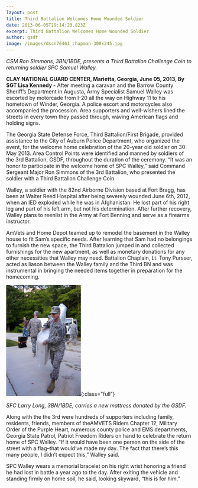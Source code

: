 ```yaml
---
layout: post
title: Third Battalion Welcomes Home Wounded Soldier
date: 2013-06-05T19:14:23.823Z
excerpt: Third Battalion Welcomes Home Wounded Soldier
author: gsdf
image: /images/dscn76461_chapman-300x245.jpg
---
```

*CSM Ron Simmons, 3BN/1BDE, presents a Third Battalion Challenge Coin to returning soldier SPC Samuel Walley.*

**CLAY NATIONAL GUARD CENTER, Marietta, Georgia, June 05, 2013, By SGT Lisa Kennedy -** After meeting a caravan and the Barrow County Sheriff’s Department in Augusta, Army Specialist Samuel Walley was escorted by motorcade from I-20 all the way on Highway 11 to his hometown of Winder, Georgia. A police escort and motorcycles also accompanied the procession. Area supporters and well-wishers lined the streets in every town they passed through, waving American flags and holding signs.

The Georgia State Defense Force, Third Battalion/First Brigade, provided assistance to the City of Auburn Police Department, who organized the event, for the welcome home celebration of the 20-year old soldier on 30 May 2013. Area Control Points were identified and manned by soldiers of the 3rd Battalion, GSDF, throughout the duration of the ceremony. “It was an honor to participate in the welcome home of SPC Walley,” said Command Sergeant Major Ron Simmons of the 3rd Battalion, who presented the soldier with a Third Battalion Challenge Coin.

Walley, a soldier with the 82nd Airborne Division based at Fort Bragg, has been at Walter Reed Hospital after being severely wounded June 6th, 2012, when an IED exploded while he was in Afghanistan. He lost part of his right leg and part of his left arm, but not his determination. After further recovery, Walley plans to reenlist in the Army at Fort Benning and serve as a firearms instructor.

AmVets and Home Depot teamed up to remodel the basement in the Walley house to fit Sam’s specific needs. After learning that Sam had no belongings to furnish the new space, the Third Battalion jumped in and collected furnishings for the new apartment, as well as monetary donations for any other necessities that Walley may need. Battalion Chaplain, Lt. Tony Pursser, acted as liason between the Walley family and the Third BN and was instrumental in bringing the needed items together in preparation for the homecoming.

![SFC Larry Long, 3BN/1BDE, carries  a new mattress donated by the GSDF.](/images/dscn75461_chapman-202x300.jpg){:class="full"}

*SFC Larry Long, 3BN/1BDE, carries a new mattress donated by the GSDF.*

Along with the the 3rd were hundreds of supporters including family, residents, friends, members of theAMVETS Riders Chapter 12, Military Order of the Purple Heart, numerous county police and EMS departments, Georgia State Patrol, Patriot Freedom Riders on hand to celebrate the return home of SPC Walley. “If it would have been one person on the side of the street with a flag–that would’ve made my day. The fact that there’s this many people, I didn’t expect this,” Walley said.

SPC Walley wears a memorial bracelet on his right wrist honoring a friend he had lost in battle a year ago to the day. After exiting the vehicle and standing firmly on home soil, he said, looking skyward, “this is for him.”
